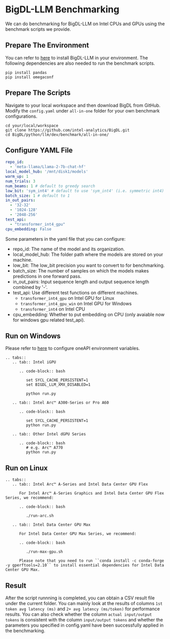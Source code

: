 # BigDL-LLM Benchmarking

We can do benchmarking for BigDL-LLM on Intel CPUs and GPUs using the benchmark scripts we provide.

## Prepare The Environment

You can refer to [here](https://bigdl.readthedocs.io/en/latest/doc/LLM/Overview/install.html) to install BigDL-LLM in your environment. The following dependencies are also needed to run the benchmark scripts.

```
pip install pandas
pip install omegaconf
```

## Prepare The Scripts

Navigate to your local workspace and then download BigDL from GitHub. Modify the `config.yaml` under `all-in-one` folder for your own benchmark configurations.

```
cd your/local/workspace
git clone https://github.com/intel-analytics/BigDL.git
cd BigDL/python/llm/dev/benchmark/all-in-one/
```

## Configure YAML File

```yaml
repo_id:
  - 'meta-llama/Llama-2-7b-chat-hf'
local_model_hub: '/mnt/disk1/models'
warm_up: 1
num_trials: 3
num_beams: 1 # default to greedy search
low_bit: 'sym_int4' # default to use 'sym_int4' (i.e. symmetric int4)
batch_size: 1 # default to 1
in_out_pairs:
  - '32-32'
  - '1024-128'
  - '2048-256'
test_api:
  - "transformer_int4_gpu"
cpu_embedding: False
```

Some parameters in the yaml file that you can configure:

- repo_id: The name of the model and its organization.
- local_model_hub: The folder path where the models are stored on your machine.
- low_bit: The low_bit precision you want to convert to for benchmarking.
- batch_size: The number of samples on which the models makes predictions in one forward pass.
- in_out_pairs: Input sequence length and output sequence length combined by '-'.
- test_api: Use different test functions on different machines.
  - `transformer_int4_gpu` on Intel GPU for Linux
  - `transformer_int4_gpu_win` on Intel GPU for Windows
  - `transformer_int4` on Intel CPU
- cpu_embedding: Whether to put embedding on CPU (only avaiable now for windows gpu related test_api).

## Run on Windows

Please refer to [here](https://bigdl.readthedocs.io/en/latest/doc/LLM/Overview/install_gpu.html#runtime-configuration) to configure oneAPI environment variables.

```eval_rst
.. tabs::
   .. tab:: Intel iGPU

      .. code-block:: bash

         set SYCL_CACHE_PERSISTENT=1
         set BIGDL_LLM_XMX_DISABLED=1

         python run.py

   .. tab:: Intel Arc™ A300-Series or Pro A60

      .. code-block:: bash

         set SYCL_CACHE_PERSISTENT=1
         python run.py

   .. tab:: Other Intel dGPU Series

      .. code-block:: bash
         # e.g. Arc™ A770
         python run.py

```

## Run on Linux

```eval_rst
.. tabs::
   .. tab:: Intel Arc™ A-Series and Intel Data Center GPU Flex

      For Intel Arc™ A-Series Graphics and Intel Data Center GPU Flex Series, we recommend:

      .. code-block:: bash

         ./run-arc.sh

   .. tab:: Intel Data Center GPU Max

      For Intel Data Center GPU Max Series, we recommend:

      .. code-block:: bash

         ./run-max-gpu.sh

      Please note that you need to run ``conda install -c conda-forge -y gperftools=2.10`` to install essential dependencies for Intel Data Center GPU Max.

```

## Result

After the script runnning is completed, you can obtain a CSV result file under the current folder. You can mainly look at the results of columns `1st token avg latency (ms)` and `2+ avg latency (ms/token)` for  performance results. You can also check whether the column `actual input/output tokens` is consistent with the column `input/output tokens` and whether the parameters you specified in config.yaml have been successfully applied in the benchmarking.